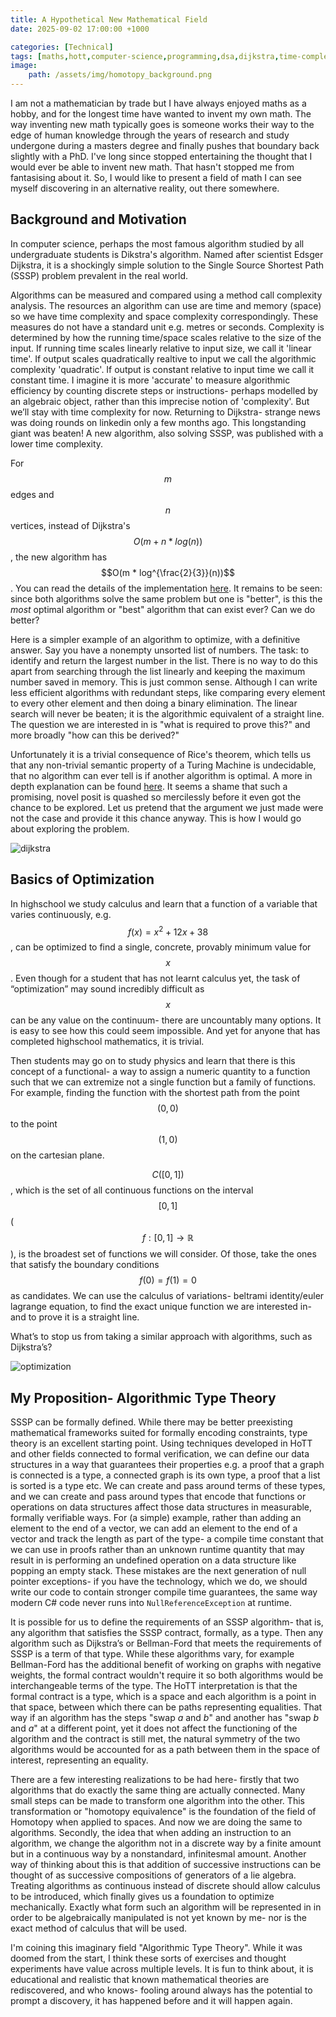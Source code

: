 ```yaml
---
title: A Hypothetical New Mathematical Field
date: 2025-09-02 17:00:00 +1000

categories: [Technical]
tags: [maths,hott,computer-science,programming,dsa,dijkstra,time-complexity,optimization]
image:
    path: /assets/img/homotopy_background.png
---
```


I am not a mathematician by trade but I have always enjoyed maths as a hobby, and for the longest time have wanted to invent my own math. The way inventing new math typically goes is someone works their way to the edge of human knowledge through the years of research and study undergone during a masters degree and finally pushes that boundary back slightly with a PhD. I've long since stopped entertaining the thought that I would ever be able to invent new math. That hasn't stopped me from fantasising about it. So, I would like to present a field of math I can see myself discovering in an alternative reality, out there somewhere. 

## Background and Motivation

In computer science, perhaps the most famous algorithm studied by all undergraduate students is Dikstra's algorithm. Named after scientist Edsger Dijkstra, it is a shockingly simple solution to the Single Source Shortest Path (SSSP) problem prevalent in the real world.

Algorithms can be measured and compared using a method call complexity analysis. The resources an algorithm can use are time and memory (space) so we have time complexity and space complexity correspondingly. These measures do not have a standard unit e.g. metres or seconds. Complexity is determined by how the running time/space scales relative to the size of the input. If running time scales linearly relative to input size, we call it 'linear time'. If output scales quadratically realtive to input we call the algorithmic complexity 'quadratic'. If output is constant relative to input time we call it constant time. I imagine it is more 'accurate' to measure algorithmic efficiency by counting discrete steps or instructions- perhaps modelled by an algebraic object, rather than this imprecise notion of 'complexity'. But we’ll stay with time complexity for now. Returning to Dijkstra- strange news was doing rounds on linkedin only a few months ago. This longstanding giant was beaten! A new algorithm, also solving SSSP, was published with a lower time complexity.

For $$m$$ edges and $$n$$ vertices, instead of Dijkstra's $$O(m + n * log(n))$$, the new algorithm has $$O(m * log^{\frac{2}{3}}(n))$$. You can read the details of the implementation [here](https://arxiv.org/abs/2504.17033). It remains to be seen: since both algorithms solve the same problem but one is "better", is this the *most* optimal algorithm or "best" algorithm that can exist ever? Can we do better?

Here is a simpler example of an algorithm to optimize, with a definitive answer. Say you have a nonempty unsorted list of numbers. The task: to identify and return the largest number in the list. There is no way to do this apart from searching through the list linearly and keeping the maximum number saved in memory. This is just common sense. Although I can write less efficient algorithms with redundant steps, like comparing every element to every other element and then doing a binary elimination. The linear search will never be beaten; it is the algorithmic equivalent of a straight line. The question we are interested in is "what is required to prove this?" and more broadly "how can this be derived?"

Unfortunately it is a trivial consequence of Rice's theorem, which tells us that any non-trivial semantic property of a Turing Machine is undecidable, that no algorithm can ever tell is if another algorithm is optimal. A more in depth explanation can be found [here](https://mathoverflow.net/questions/381795/algorithmically-decide-if-an-algorithm-has-optimal-time-complexity). It seems a shame that such a promising, novel posit is quashed so mercilessly before it even got the chance to be explored. Let us pretend that the argument we just made were not the case and provide it this chance anyway. This is how I would go about exploring the problem.

![dijkstra](/assets/img/dijkstra.jpg)

## Basics of Optimization

In highschool we study calculus and learn that a function of a variable that varies continuously, e.g. $$f(x) = x^2 + 12x + 38$$, can be optimized to find a single, concrete, provably minimum value for $$x$$. Even though for a student that has not learnt calculus yet, the task of “optimization” may sound incredibly difficult as $$x$$ can be any value on the continuum- there are uncountably many options. It is easy to see how this could seem impossible. And yet for anyone that has completed highschool mathematics, it is trivial.

Then students may go on to study physics and learn that there is this concept of a functional- a way to assign a numeric quantity to a function such that we can extremize not a single function but a family of functions. For example, finding the function with the shortest path from the point $$(0, 0)$$ to the point $$(1, 0)$$ on the cartesian plane. 

$$C([0, 1])$$, which is the set of all continuous functions on the interval $$[0, 1]$$ ($$f: [0, 1] \to \mathbb{R}$$), is the broadest set of functions we will consider. Of those, take the ones that satisfy the boundary conditions $$f(0) = f(1) = 0$$ as candidates. We can use the calculus of variations- beltrami identity/euler lagrange equation, to find the exact unique function we are interested in- and to prove it is a straight line. 

What’s to stop us from taking a similar approach with algorithms, such as Dijkstra’s?

![optimization](/assets/img/optimization.png)

## My Proposition- Algorithmic Type Theory

SSSP can be formally defined. While there may be better preexisting mathematical frameworks suited for formally encoding constraints, type theory is an excellent starting point. Using techniques developed in HoTT and other fields connected to formal verification, we can define our data structures in a way that guarantees their properties e.g. a proof that a graph is connected is a type, a connected graph is its own type, a proof that a list is sorted is a type etc. We can create and pass around terms of these types, and we can create and pass around types that encode that functions or operations on data structures affect those data structures in measurable, formally verifiable ways. For (a simple) example, rather than adding an element to the end of a vector, we can add an element to the end of a vector and track the length as part of the type- a compile time constant that we can use in proofs rather than an unknown runtime quantity that may result in is performing an undefined operation on a data structure like popping an empty stack. These mistakes are the next generation of null pointer exceptions- if you have the technology, which we do, we should write our code to contain stronger compile time guarantees, the same way modern C# code never runs into `NullReferenceException` at runtime.
 
It is possible for us to define the requirements of an SSSP algorithm- that is, any algorithm that satisfies the SSSP contract, formally, as a type. Then any algorithm such as Dijkstra’s or Bellman-Ford that meets the requirements of SSSP is a term of that type. While these algorithms vary, for example Bellman-Ford has the additional benefit of working on graphs with negative weights, the formal contract wouldn't require it so both algorithms would be interchangeable terms of the type. The HoTT interpretation is that the formal contract is a type, which is a space and each algorithm is a point in that space, between which there can be paths representing equalities. That way if an algorithm has the steps "swap $a$ and $b$" and another has "swap $b$ and $a$" at a different point, yet it does not affect the functioning of the algorithm and the contract is still met, the natural symmetry of the two algorithms would be accounted for as a path between them in the space of interest, representing an equality.

There are a few interesting realizations to be had here- firstly that two algorithms that do exactly the same thing are actually connected. Many small steps can be made to transform one algorithm into the other. This transformation or "homotopy equivalence" is the foundation of the field of Homotopy when applied to spaces. And now we are doing the same to algorithms. Secondly, the idea that when adding an instruction to an algorithm, we change the algorithm not in a discrete way by a finite amount but in a continuous way by a nonstandard, infinitesmal amount. Another way of thinking about this is that addition of successive instructions can be thought of as successive compositions of generators of a lie algebra. Treating algorithms as continuous instead of discrete should allow calculus to be introduced, which finally gives us a foundation to optimize mechanically. Exactly what form such an algorithm will be represented in in order to be algebraically manipulated is not yet known by me- nor is the exact method of calculus that will be used.

I'm coining this imaginary field "Algorithmic Type Theory". While it was doomed from the start, I think these sorts of exercises and thought experiments have value across multiple levels. It is fun to think about, it is educational and realistic that known mathematical theories are rediscovered, and who knows- fooling around always has the potential to prompt a discovery, it has happened before and it will happen again.